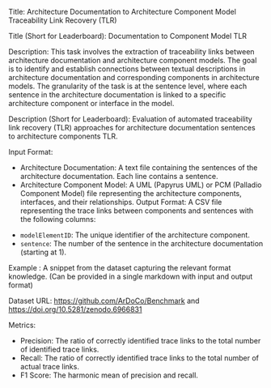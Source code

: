 Title: Architecture Documentation to Architecture Component Model Traceability Link Recovery (TLR)

Title (Short for Leaderboard): Documentation to Component Model TLR

Description: This task involves the extraction of traceability links between architecture documentation and architecture component models. The goal is to identify and establish connections between textual descriptions in architecture documentation and corresponding components in architecture models.
The granularity of the task is at the sentence level, where each sentence in the architecture documentation is linked to a specific architecture component or interface in the model.

Description (Short for Leaderboard): Evaluation of automated traceability link recovery (TLR) approaches for architecture documentation sentences to architecture components TLR.

Input Format:
* Architecture Documentation: A text file containing the sentences of the architecture documentation. Each line contains a sentence.
* Architecture Component Model: A UML (Papyrus UML) or PCM (Palladio Component Model) file representing the architecture components, interfaces, and their relationships.
Output Format: A CSV file representing the trace links between components and sentences with the following columns:
- `modelElementID`: The unique identifier of the architecture component.
- `sentence`: The number of the sentence in the architecture documentation (starting at 1).

Example : A snippet from the dataset capturing the relevant format knowledge. (Can be provided in a single markdown with input and output format)

Dataset URL: https://github.com/ArDoCo/Benchmark and https://doi.org/10.5281/zenodo.6966831

Metrics:
- Precision: The ratio of correctly identified trace links to the total number of identified trace links.
- Recall: The ratio of correctly identified trace links to the total number of actual trace links.
- F1 Score: The harmonic mean of precision and recall.

